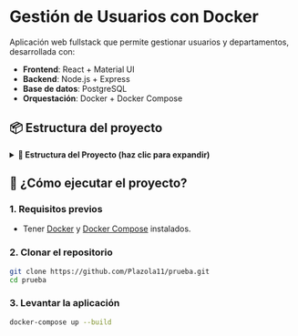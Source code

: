 #  Gestión de Usuarios con Docker

Aplicación web fullstack que permite gestionar usuarios y departamentos, desarrollada con:

- **Frontend**: React + Material UI
- **Backend**: Node.js + Express
- **Base de datos**: PostgreSQL
- **Orquestación**: Docker + Docker Compose

## 📦 Estructura del proyecto

<details> <summary><strong>📁 Estructura del Proyecto (haz clic para expandir)</strong></summary>

prueba/
├── backend/
│   ├── Dockerfile
│   ├── index.js
│   ├── models/
│   │   └── user.js
│   └── routes/
│       └── usuarios.js
├── frontend/
│   ├── Dockerfile
│   ├── vite.config.js
│   ├── src/
│   │   ├── App.jsx
│   │   ├── components/
│   │   │   ├── UserForm.jsx
│   │   │   └── UserList.jsx
│   │   └── hooks/
│   │       └── useUsuarios.js
│   └── public/
│       └── index.html
├── init.sql
├── docker-compose.yml
├── .dockerignore
├── .gitignore
└── README.md
</details>

## 🚀 ¿Cómo ejecutar el proyecto?

### 1. Requisitos previos

- Tener [Docker](https://www.docker.com/) y [Docker Compose](https://docs.docker.com/compose/install/) instalados.

### 2. Clonar el repositorio

```bash
git clone https://github.com/Plazola11/prueba.git
cd prueba
```
### 3. Levantar la aplicación
```bash
docker-compose up --build 
```